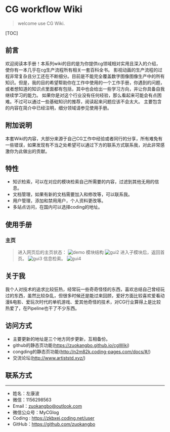 # CG workflow Wiki

> welcome use CG Wiki.

[TOC]

## 前言

欢迎阅读本手册！本系列wiki的目的是为你提供cg领域相对实用且深入的介绍，使你有一本几乎在cg生产流程所有相关一套百科全书。
影视动画的生产流程的过程非常复杂且分工还在不断细分。目前是不能完全覆盖数字图像图像生产中的所有知识。但是，我的目的希望帮助你在工作中使用的一个工作手册，你遇到的问题，或者想知道的知识点里面都有包括，其中也会给出一些学习方向，并让你具备自我继续学习的能力。
如果你是对这个行业没有任何经验，那么看起来可能会有点困难。不过可以通过一些基础知识的推荐，阅读起来问题应该不会太大。
主要包含的内容在简介中已经注明，细分领域请参见使用手册。

## 附加说明
本套Wiki的内容，大部分来源于自己CG工作中经验或者同行的分享，所有难免有一些错误，如果发现有不当之处希望可以通过下方的联系方式联系我，对此非常感激你为此做出的贡献。

## 特性

* 知识检索，可以在对应的模块检索自己所需要的内容，过滤到其他无用的信息。
* 文档管理，如果有新的文档需要加入和修改等，可以联系我。
* 用户管理，添加和禁用用户，个人资料更改等。
* 多站点访问，在国内可以选择coding的地址。

## 使用手册
### 主页

> 进入网页后的主页状态：
![demo](http://artiststd.xyz/gui1.png)
> 模块结构
![gui2](http://artiststd.xyz/gui2.png)
> 进入子模块后，返回首页。
![gui3](http://artiststd.xyz/gui3.png)
> 信息检索。
![gui4](http://artiststd.xyz/gui4.png)

## 关于我

我个人对技术的追求比较狂热，经常玩一些奇奇怪怪的东西，喜欢总结自己曾经玩过的东西，虽然比较杂乱，但很多时候还是能过来回顾，爱好方面比较喜欢爱看动漫&电影、爱玩次时代的单机游戏、爱其他奇怪的技术，对CG行业算得上是比较热爱了，在Pipeline也干了不少东西。

## 访问方式

* 主要更新的地址是三个地方同步更新，互相备份。 
* github的静态页功能(https://zuokangbo.github.io/cgWiki)
* congding的静态页功能(http://n2m82k.coding-pages.com/docs/#/)
* 交流论坛(http://www.artiststd.xyz/)

## 联系方式  

-------
* 姓名：左康波
* 微信：1156298563
* Email：zuokangbo@outlook.com
* 微信公众号：MyCGlog
* Coding : https://zkbxej.coding.net/user
* GitHub：https://github.com/zuokangbo
